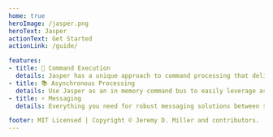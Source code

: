 ```yaml
---
home: true
heroImage: /jasper.png
heroText: Jasper
actionText: Get Started
actionLink: /guide/

features:
- title: 💪 Command Execution
  details: Jasper has a unique approach to command processing that delivers fast performance while still providing and effective middleware strategy and mostly keeping out of your application code
- title: 📚 Asynchronous Processing
  details: Use Jasper as an in memory command bus to easily leverage asynchronous and parallel processing within a single process
- title: ⚡️ Messaging
  details: Everything you need for robust messaging solutions between services including support for many popular transports, message failure policies, and persistent inbox/outbox messaging

footer: MIT Licensed | Copyright © Jeremy D. Miller and contributors.
---
```

